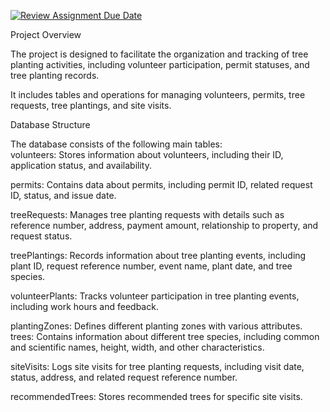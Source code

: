 [![Review Assignment Due Date](https://classroom.github.com/assets/deadline-readme-button-22041afd0340ce965d47ae6ef1cefeee28c7c493a6346c4f15d667ab976d596c.svg)](https://classroom.github.com/a/G-eAxnks)

Project Overview

The project is designed to facilitate the organization and tracking of tree planting activities, including volunteer participation, permit statuses, and tree planting records.  

It includes tables and operations for managing volunteers, permits, tree requests, tree plantings, and site visits. 

Database Structure

The database consists of the following main tables:  
volunteers: Stores information about volunteers, including their ID, application status, and availability.

permits: Contains data about permits, including permit ID, related request ID, status, and issue date.

treeRequests: Manages tree planting requests with details such as reference number, address, payment amount, relationship to property, and request status.

treePlantings: Records information about tree planting events, including plant ID, request reference number, event name, plant date, and tree species.

volunteerPlants: Tracks volunteer participation in tree planting events, including work hours and feedback.

plantingZones: Defines different planting zones with various attributes.
trees: Contains information about different tree species, including common and scientific names, height, width, and other characteristics.

siteVisits: Logs site visits for tree planting requests, including visit date, status, address, and related request reference number.

recommendedTrees: Stores recommended trees for specific site visits.

